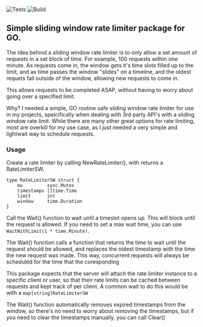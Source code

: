 ![Tests](https://github.com/Amnesiac9/rlsw/actions/workflows/tests.yml/badge.svg?branch=main)
![Build](https://github.com/Amnesiac9/rlsw/actions/workflows/build.yml/badge.svg?branch=main)

## Simple sliding window rate limiter package for GO.

The idea behind a sliding window rate limiter is to only allow a set amount of requests in a set block of time. For example, 100 requests within one minute. 
As requests come in, the window gets it's time slots filled up to the limit, and as time passes the window "slides" on a timeline, and the oldest requets fall outside of the window, allowing new requests to come in.

This allows requests to be completed ASAP, without having to worry about going over a specified limit.

Why? I needed a simple, GO routine safe sliding window rate limiter for use in my projects, speicifically when dealing with 3rd party API's with a sliding window rate limit. While there are many other great options for rate limiting, most are overkill for my use case, as I just needed a very simple and lightwait way to schedule requests.

### Usage

Create a rate limiter by calling NewRateLimiter(), with returns a RateLimiterSW.

```
type RateLimiterSW struct {
	mu         sync.Mutex
	timestamps []time.Time
	limit      int
	window     time.Duration
}
```

Call the Wait() function to wait until a timeslot opens up. This will block until the request is allowed. If you need to set a max wait time, you can use `WaitWithLimit(1 * time.Minute)`.

The Wait() function calls a function that returns the time to wait until the request should be allowed, and replaces the oldest timestamp with the time the new request was made. This way, concurrent requests will always be scheduled for the time that the coresponding 

This package expects that the server will attach the rate limiter instance to a specific client or user, so that their rate limits can be cached between requests and kept track of per client. A common wait to do this would be with a `map[string]RateLimiterSW`

The Wait() function automatically removes expired timestamps from the window, so there's no need to worry about removing the timestamps, but if you need to clear the timestamps manually, you can call Clear()
